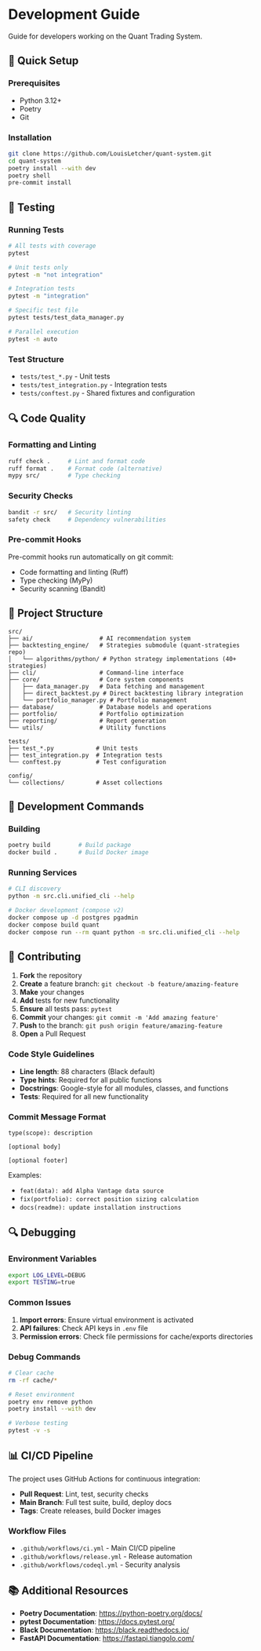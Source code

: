 # Development Guide

Guide for developers working on the Quant Trading System.

## 🚀 Quick Setup

### Prerequisites
- Python 3.12+
- Poetry
- Git

### Installation
```bash
git clone https://github.com/LouisLetcher/quant-system.git
cd quant-system
poetry install --with dev
poetry shell
pre-commit install
```

## 🧪 Testing

### Running Tests
```bash
# All tests with coverage
pytest

# Unit tests only
pytest -m "not integration"

# Integration tests
pytest -m "integration"

# Specific test file
pytest tests/test_data_manager.py

# Parallel execution
pytest -n auto
```

### Test Structure
- `tests/test_*.py` - Unit tests
- `tests/test_integration.py` - Integration tests
- `tests/conftest.py` - Shared fixtures and configuration

## 🔍 Code Quality

### Formatting and Linting
```bash
ruff check .     # Lint and format code
ruff format .    # Format code (alternative)
mypy src/        # Type checking
```

### Security Checks
```bash
bandit -r src/   # Security linting
safety check     # Dependency vulnerabilities
```

### Pre-commit Hooks
Pre-commit hooks run automatically on git commit:
- Code formatting and linting (Ruff)
- Type checking (MyPy)
- Security scanning (Bandit)

## 📁 Project Structure

```
src/
├── ai/                   # AI recommendation system
├── backtesting_engine/   # Strategies submodule (quant-strategies repo)
│   └── algorithms/python/ # Python strategy implementations (40+ strategies)
├── cli/                  # Command-line interface
├── core/                 # Core system components
│   ├── data_manager.py   # Data fetching and management
│   ├── direct_backtest.py # Direct backtesting library integration
│   └── portfolio_manager.py # Portfolio management
├── database/             # Database models and operations
├── portfolio/            # Portfolio optimization
├── reporting/            # Report generation
└── utils/                # Utility functions

tests/
├── test_*.py            # Unit tests
├── test_integration.py  # Integration tests
└── conftest.py          # Test configuration

config/
└── collections/         # Asset collections
```

## 🔧 Development Commands

### Building
```bash
poetry build        # Build package
docker build .      # Build Docker image
```

### Running Services
```bash
# CLI discovery
python -m src.cli.unified_cli --help

# Docker development (compose v2)
docker compose up -d postgres pgadmin
docker compose build quant
docker compose run --rm quant python -m src.cli.unified_cli --help
```

## 📝 Contributing

1. **Fork** the repository
2. **Create** a feature branch: `git checkout -b feature/amazing-feature`
3. **Make** your changes
4. **Add** tests for new functionality
5. **Ensure** all tests pass: `pytest`
6. **Commit** your changes: `git commit -m 'Add amazing feature'`
7. **Push** to the branch: `git push origin feature/amazing-feature`
8. **Open** a Pull Request

### Code Style Guidelines
- **Line length**: 88 characters (Black default)
- **Type hints**: Required for all public functions
- **Docstrings**: Google-style for all modules, classes, and functions
- **Tests**: Required for all new functionality

### Commit Message Format
```
type(scope): description

[optional body]

[optional footer]
```

Examples:
- `feat(data): add Alpha Vantage data source`
- `fix(portfolio): correct position sizing calculation`
- `docs(readme): update installation instructions`

## 🔍 Debugging

### Environment Variables
```bash
export LOG_LEVEL=DEBUG
export TESTING=true
```

### Common Issues
1. **Import errors**: Ensure virtual environment is activated
2. **API failures**: Check API keys in `.env` file
3. **Permission errors**: Check file permissions for cache/exports directories

### Debug Commands
```bash
# Clear cache
rm -rf cache/*

# Reset environment
poetry env remove python
poetry install --with dev

# Verbose testing
pytest -v -s
```

## 📊 CI/CD Pipeline

The project uses GitHub Actions for continuous integration:

- **Pull Request**: Lint, test, security checks
- **Main Branch**: Full test suite, build, deploy docs
- **Tags**: Create releases, build Docker images

### Workflow Files
- `.github/workflows/ci.yml` - Main CI/CD pipeline
- `.github/workflows/release.yml` - Release automation
- `.github/workflows/codeql.yml` - Security analysis

## 📚 Additional Resources

- **Poetry Documentation**: https://python-poetry.org/docs/
- **pytest Documentation**: https://docs.pytest.org/
- **Black Documentation**: https://black.readthedocs.io/
- **FastAPI Documentation**: https://fastapi.tiangolo.com/
